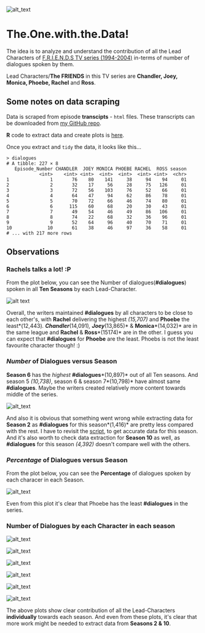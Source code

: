 ![alt_text](https://upload.wikimedia.org/wikipedia/commons/b/bc/Friends_logo.svg "FRIENDS") 

# The.One.with.the.Data!

The idea is to analyze and understand the contribution of all the Lead Characters of [F.R.I.E.N.D.S TV series (1994-2004)](https://en.wikipedia.org/wiki/Friends) in-terms of number of dialogues spoken by them.


Lead Characters/**The FRIENDS** in this TV series are **Chandler, Joey, Monica, Phoebe, Rachel** and **Ross**.

## Some notes on data scraping

Data is scraped from episode **transcipts** - `html` files. These transcripts can be downloaded from [my GitHub repo](https://github.com/puneeth019/F.R.I.E.N.D.S/tree/master/transcripts).

**R** code to extract data and create plots is [here](https://github.com/puneeth019/F.R.I.E.N.D.S/blob/master/scripts/the_one_with_the_data.R).

Once you extract and `tidy` the data, it looks like this...

```
> dialogues
# A tibble: 227 × 8
   Episode_Number CHANDLER  JOEY MONICA PHOEBE RACHEL  ROSS season
            <int>    <int> <int>  <int>  <int>  <int> <int>  <chr>
1               1       76    80    141     38     94    94     01
2               2       32    17     56     28     75   126     01
3               3       72    56    103     76     52    66     01
4               4       64    47     94     62     86    78     01
5               5       70    72     66     46     74    80     01
6               6      115    60     68     20     30    43     01
7               7       49    54     46     49     86   106     01
8               8       74    22     68     32     36    96     01
9               9       52    64     96     40     70    71     01
10             10       61    38     46     97     36    58     01
# ... with 217 more rows
```

## Observations

### Rachels talks a lot! :P

From the plot below, you can see the Number of dialogues(**#dialogues**) spoken in all **Ten Seasons** by each Lead-Character.

![alt text](plots/Num_Dial_vs_character.png "Number of Dialogues vs. character")

Overall, the writers maintained **#dialogues** by all characters to be close to each other's, with **Rachel** delivering the highest *(15,707)* and **Phoebe** the least*(12,443)*. **Chandler***(14,091)*, **Joey***(13,865)* & **Monica***(14,032)* are in the same league and **Rachel** & **Ross***(15174)* are in the other. I guess you can expect that **#dialogues** for **Phoebe** are the least. Phoebs is not the least favourite character though! :)

### *Number* of Dialogues versus Season

**Season 6** has the *highest* **#dialogues***(10,897)* out of all Ten seasons. And season 5 *(10,738)*, season 6 & season 7*(10,798)* have almost same **#dialogues**. Maybe the writers created relatively more content towards middle of the series.

![alt_text](plots/Num_Dial_vs_season.png "Number of Dialogues vs. Season")

And also it is obvious that something went wrong while extracting data for **Season 2** as **#dialogues** for this season*(1,416)* are pretty less compared with the rest. I have to revisit the [script](https://github.com/puneeth019/F.R.I.E.N.D.S/blob/master/scripts/the_one_with_the_data.R), to get accurate data for this season. And it's also worth to check data extraction for **Season 10** as well, as **#dialogues** for this season *(4,392)* doesn't compare well with the others.

### *Percentage* of Dialogues versus Season

From the plot below, you can see the **Percentage** of dialogues spoken by each characer in each Season.

![alt_text](plots/Perc_Dial_vs_season.png "Percentage of Dialogues vs. Season")

Even from this plot it's clear that Phoebe has the least **#dialogues** in the series.

### Number of Dialogues by each Character in each season

![alt_text](plots/Cyclic_Num_Dial_vs_ep_CHANDLER.png "Number of Dialogues by Chandler vs. Season") 

![alt_text](plots/Cyclic_Num_Dial_vs_ep_JOEY.png "Number of Dialogues by Joey vs. Season")

![alt_text](plots/Cyclic_Num_Dial_vs_ep_MONICA.png "Number of Dialogues by Monica vs. Season")

![alt_text](plots/Cyclic_Num_Dial_vs_ep_PHOEBE.png "Number of Dialogues by Phoebe vs. Season")

![alt_text](plots/Cyclic_Num_Dial_vs_ep_RACHEL.png "Number of Dialogues by Rachel vs. Season")

![alt_text](plots/Cyclic_Num_Dial_vs_ep_ROSS.png "Number of Dialogues by Ross vs. Season")

The above plots show clear contribution of all the Lead-Characters **individually** towards each season.
And even from these plots, it's clear that more work might be needed to extract data from **Seasons 2 & 10**.
